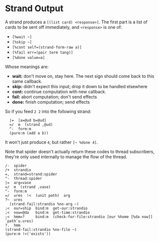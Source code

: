 # Strand Output

A strand produces a `[(list card) <response>]`. The first part is a list of cards to be sent off immediately, and `<response>` is one of:

- `[%wait ~]`
- `[%skip ~]`
- `[%cont self=(strand-form-raw a)]`
- `[%fail err=(pair term tang)]`
- `[%done value=a]`

Whose meanings are:

- **wait:** don't move on, stay here.  The next sign should come back to this same callback.
- **skip:** didn't expect this input; drop it down to be handled elsewhere
- **cont:** continue computation with new callback.
- **fail:** abort computation; don't send effects
- **done:** finish computation; send effects

So if you feed `2 2` into the following strand:

```
  |=  [a=@ud b=@ud]
  =/  m  (strand ,@ud) 
  ^-  form:m
  (pure:m (add a b))
```

It won't just produce `4`, but rather `[~ %done 4]`.

Note that spider doesn't actually return these codes to thread subscribers, they're only used internally to manage the flow of the thread.

```
/-  spider
/+  strandio
=,  strand=strand:spider
^-  thread:spider 
|=  arg=vase 
=/  m  (strand ,vase) 
^-  form:m
=/  ures  !<  (unit path)  arg
?~  ures
  (strand-fail:strandio %no-arg ~)
;<  our=ship  bind:m  get-our:strandio
;<  now=@da   bind:m  get-time:strandio
;<  hmm=?     bind:m  (check-for-file:strandio [our %home [%da now]] `path`u.ures)
?.  hmm
(strand-fail:strandio %no-file ~)
(pure:m !>('exists'))
```
